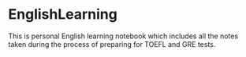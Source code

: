 # EnglishLearning
This is personal English learning notebook which includes all the notes taken during the process of preparing for TOEFL and GRE tests.
